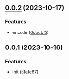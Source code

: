 ## [0.0.2](https://github.com/qq15725/modern-mp4/compare/v0.0.1...v0.0.2) (2023-10-17)


### Features

* encode ([6cbcbf5](https://github.com/qq15725/modern-mp4/commit/6cbcbf58bd158166b2b5f35cd9c13bc26c13f219))



## 0.0.1 (2023-10-16)


### Features

* init ([b1afc67](https://github.com/qq15725/modern-mp4/commit/b1afc67aed027f42393093c1ae1b4d2039141fbe))



